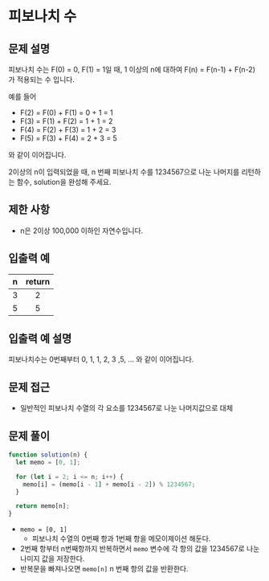 # 피보나치 수

## 문제 설명

피보나치 수는 F(0) = 0, F(1) = 1일 때, 1 이상의 n에 대하여 F(n) = F(n-1) + F(n-2)가 적용되는 수 입니다.

예를 들어

- F(2) = F(0) + F(1) = 0 + 1 = 1
- F(3) = F(1) + F(2) = 1 + 1 = 2
- F(4) = F(2) + F(3) = 1 + 2 = 3
- F(5) = F(3) + F(4) = 2 + 3 = 5

와 같이 이어집니다.

2이상의 n이 입력되었을 때, n 번째 피보나치 수를 1234567으로 나눈 나머지를 리턴하는 함수, solution을 완성해 주세요.

## 제한 사항

- n은 2이상 100,000 이하인 자연수입니다.

## 입출력 예

|  n  | return |
| :-: | :----: |
|  3  |   2    |
|  5  |   5    |

## 입출력 예 설명

피보나치수는 0번째부터 0, 1, 1, 2, 3 ,5, ... 와 같이 이어집니다.

## 문제 접근

- 일반적인 피보나치 수열의 각 요소를 1234567로 나눈 나머지값으로 대체

## 문제 풀이

```js
function solution(n) {
  let memo = [0, 1];

  for (let i = 2; i <= n; i++) {
    memo[i] = (memo[i - 1] + memo[i - 2]) % 1234567;
  }

  return memo[n];
}
```

- `memo = [0, 1]`
  - 피보나치 수열의 0번째 항과 1번째 항을 메모이제이션 해둔다.
- 2번째 항부터 n번째항까지 반복하면서 `memo` 변수에 각 항의 값을 1234567로 나눈 나미지 값을 저장한다.
- 반복문을 빠져나오면 `memo[n]` n 번째 항의 값을 반환한다.
